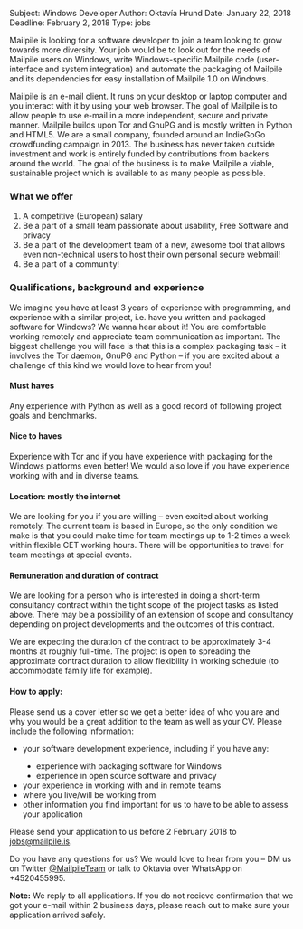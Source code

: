 Subject: Windows Developer
Author: Oktavía Hrund
Date: January 22, 2018
Deadline: February 2, 2018
Type: jobs

Mailpile is looking for a software developer to join a team looking to
grow towards more diversity. Your job would be to look out for the needs
of Mailpile users on Windows, write Windows-specific Mailpile code
(user-interface and system integration) and automate the packaging of
Mailpile and its dependencies for easy installation of Mailpile 1.0 on
Windows.

Mailpile is an e-mail client. It runs on your desktop or laptop computer
and you interact with it by using your web browser. The goal of Mailpile
is to allow people to use e-mail in a more independent, secure and
private manner.  Mailpile builds upon Tor and GnuPG and is mostly
written in Python and HTML5.  We are a small company, founded around an
IndieGoGo crowdfunding campaign in 2013. The business has never taken
outside investment and work is entirely funded by contributions from
backers around the world. The goal of the business is to make Mailpile a
viable, sustainable project which is available to as many people as
possible.


### What we offer

   1. A competitive (European) salary
   2. Be a part of a small team passionate about usability, Free Software
      and privacy
   3. Be a part of the development team of a new, awesome tool that allows
      even non-technical users to host their own personal secure webmail!
   4. Be a part of a community!


### Qualifications, background and experience

We imagine you have at least 3 years of experience with programming, and
experience with a similar project, i.e. have you written and packaged
software for Windows? We wanna hear about it! You are comfortable working
remotely and appreciate team communication as important. The biggest
challenge you will face is that this is a complex packaging task – it
involves the Tor daemon, GnuPG and Python – if you are excited about a
challenge of this kind we would love to hear from you!


#### Must haves

Any experience with Python as well as a good record of following project
goals and benchmarks.


#### Nice to haves

Experience with Tor and if you have experience with packaging for the
Windows platforms even better! We would also love if you have experience
working with and in diverse teams.


#### Location: mostly the internet

We are looking for you if you are willing – even excited about working
remotely. The current team is based in Europe, so the only condition we
make is that you could make time for team meetings up to 1-2 times a
week within flexible CET working hours.  There will be opportunities to
travel for team meetings at special events.

#### Remuneration and duration of contract

We are looking for a person who is interested in doing a short-term
consultancy contract within the tight scope of the project tasks as
listed above. There may be a possibility of an extension of scope and
consultancy depending on project developments and the outcomes of this
contract.

We are expecting the duration of the contract to be approximately 3-4
months at roughly full-time.  The project is open to spreading the
approximate contract duration to allow flexibility in working schedule
(to accommodate family life for example).


#### How to apply:

Please send us a cover letter so we get a better idea of who you are and
why you would be a great addition to the team as well as your CV. Please
include the following information:

<ul style="list-style: disc">
<li>your software development experience, including if you have any:</li>
  <ul style="list-style: disc">
     <li>experience with packaging software for Windows</li>
     <li>experience in open source software and privacy</li>
   </ul>
</li>
<li>your experience in working with and in remote teams</li>
<li>where you live/will be working from</li>
<li>other information you find important for us to have to be able to assess your application</li>
</ul>

Please send your application to us before 2 February 2018 to
[jobs@mailpile.is](mailto:jobs@mailpile.is?subject=Windows%20Developer).

Do you have any questions for us? We would love to hear from you – DM us on
Twitter [@MailpileTeam](https://twitter.com/MailpileTeam) or talk to
Oktavía over WhatsApp on +4520455995.

**Note:** We reply to all applications. If you do not recieve
confirmation that we got your e-mail within 2 business days, please
reach out to make sure your application arrived safely.
